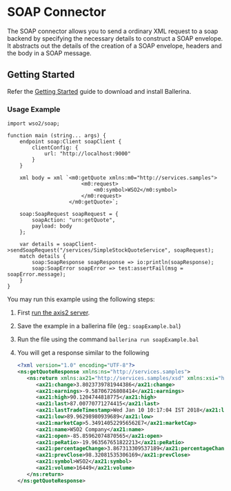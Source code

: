 # SOAP Connector

The SOAP connector allows you to send a ordinary XML request to a soap backend by specifying the necessary details to
construct a SOAP envelope. It abstracts out the details of the creation of a SOAP envelope, headers and the body in a
SOAP message.

## Getting Started

Refer the [Getting Started](https://ballerina.io/learn/getting-started/) guide to download and install Ballerina.

### Usage Example

    import wso2/soap;

    function main (string... args) {
        endpoint soap:Client soapClient {
            clientConfig: {
                url: "http://localhost:9000"
            }
        }

        xml body = xml `<m0:getQuote xmlns:m0="http://services.samples">
                            <m0:request>
                                <m0:symbol>WSO2</m0:symbol>
                            </m0:request>
                        </m0:getQuote>`;

        soap:SoapRequest soapRequest = {
            soapAction: "urn:getQuote",
            payload: body
        };

        var details = soapClient->sendSoapRequest("/services/SimpleStockQuoteService", soapRequest);
        match details {
            soap:SoapResponse soapResponse => io:println(soapResponse);
            soap:SoapError soapError => test:assertFail(msg = soapError.message);
        }
    }

You may run this example using the following steps:

1. First [run the axis2 server](https://docs.wso2.com/display/EI620/Setting+Up+the+ESB+Samples#SettingUptheESBSamples-StartingtheAxis2server).
2. Save the example in a ballerina file (eg.: `soapExample.bal`)
3. Run the file using the command `ballerina run soapExample.bal`
4. You will get a response similar to the following

    ```xml
    <?xml version="1.0" encoding="UTF-8"?>
    <ns:getQuoteResponse xmlns:ns="http://services.samples">
       <ns:return xmlns:ax21="http://services.samples/xsd" xmlns:xsi="http://www.w3.org/2001/XMLSchema-instance" xsi:type="ax21:GetQuoteResponse">
          <ax21:change>3.8023739781944386</ax21:change>
          <ax21:earnings>-9.58706726808414</ax21:earnings>
          <ax21:high>90.1204744818775</ax21:high>
          <ax21:last>87.00770771274415</ax21:last>
          <ax21:lastTradeTimestamp>Wed Jan 10 10:17:04 IST 2018</ax21:lastTradeTimestamp>
          <ax21:low>89.96298980939689</ax21:low>
          <ax21:marketCap>5.349140522956562E7</ax21:marketCap>
          <ax21:name>WSO2 Company</ax21:name>
          <ax21:open>-85.85962074870565</ax21:open>
          <ax21:peRatio>-19.963567651822213</ax21:peRatio>
          <ax21:percentageChange>3.867313309537189</ax21:percentageChange>
          <ax21:prevClose>98.32081535306169</ax21:prevClose>
          <ax21:symbol>WSO2</ax21:symbol>
          <ax21:volume>16449</ax21:volume>
       </ns:return>
    </ns:getQuoteResponse>
    ```
